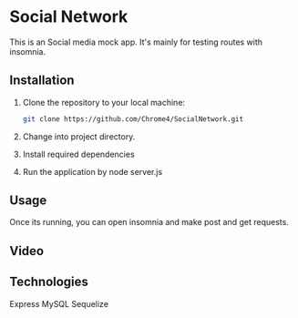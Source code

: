 # Social Network

This is an Social media mock app. It's mainly for testing routes with insomnia.

## Installation

1. Clone the repository to your local machine:

   ```bash
   git clone https://github.com/Chrome4/SocialNetwork.git

   ```

2. Change into project directory.

3. Install required dependencies

4. Run the application by node server.js

## Usage

Once its running, you can open insomnia and make post and get requests.

## Video

## Technologies

Express
MySQL
Sequelize
